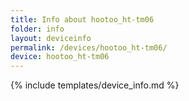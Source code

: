 ```yaml
---
title: Info about hootoo_ht-tm06
folder: info
layout: deviceinfo
permalink: /devices/hootoo_ht-tm06/
device: hootoo_ht-tm06
---
```

{% include templates/device_info.md %}
